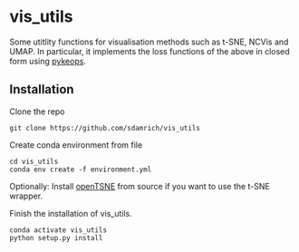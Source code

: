 # vis_utils
Some utitlity functions for visualisation methods such as t-SNE, NCVis and UMAP. 
In particular, it implements the loss functions of the above in closed form using [pykeops](https://github.com/getkeops/keops/tree/master/pykeops).


## Installation
Clone the repo
```
git clone https://github.com/sdamrich/vis_utils
```
Create conda environment from file
```
cd vis_utils
conda env create -f environment.yml
```

Optionally: Install [openTSNE](https://github.com/sdamrich/openTSNE) from source if you want to use the t-SNE wrapper.


Finish the installation of vis_utils.
```
conda activate vis_utils
python setup.py install
```


